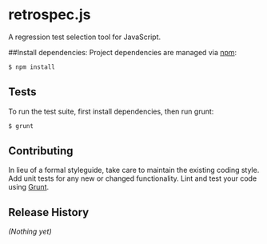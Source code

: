# retrospec.js

A regression test selection tool for JavaScript.

##Install dependencies:
Project dependencies are managed via [npm](https://www.npmjs.org/):

```bash
$ npm install
```

## Tests
To run the test suite, first install dependencies, then run grunt:

```bash
$ grunt
```

## Contributing
In lieu of a formal styleguide, take care to maintain the existing coding style. Add unit tests for any new or changed functionality. Lint and test your code using [Grunt](http://gruntjs.com/).

## Release History
_(Nothing yet)_